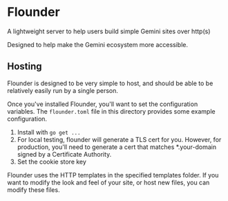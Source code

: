 # Flounder

A lightweight server to help users build simple Gemini sites over http(s)

Designed to help make the Gemini ecosystem more accessible.


## Hosting

Flounder is designed to be very simple to host, and should be able to be relatively easily run by a single person.

Once you've installed Flounder, you'll want to set the configuration variables. The `flounder.toml` file in this directory provides some example configuration.

1. Install with `go get ...`
2. For local testing, flounder will generate a TLS cert for you. However, for production, you'll need to generate a cert that matches \*.your-domain signed by a Certificate Authority.
3. Set the cookie store key

Flounder uses the HTTP templates in the specified templates folder. If you want to modify the look and feel of your site, or host new files, you can modify these files.
